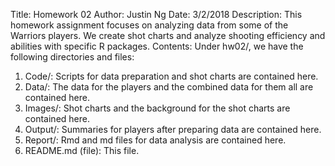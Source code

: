 Title: Homework 02
Author: Justin Ng
Date: 3/2/2018
Description: This homework assignment focuses on analyzing data from some of the Warriors players. We create shot charts and analyze shooting efficiency and abilities with specific R packages.
Contents: Under hw02/, we have the following directories and files:
 1. Code/: Scripts for data preparation and shot charts are contained here.
 2. Data/: The data for the players and the combined data for them all are contained here.
 3. Images/: Shot charts and the background for the shot charts are contained here.
 4. Output/: Summaries for players after preparing data are contained here.
 5. Report/: Rmd and md files for data analysis are contained here.
 6. README.md (file): This file.